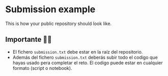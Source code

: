 # Submission example

This is how your public repository should look like.

## Importante 🛑🚧

- El fichero `submission.txt` debe estar en la raíz del repositorio.
- Además del fichero `submission.txt` deberás subir todo el codigo que hayas usado pera completar el reto. El codigo puede estar en cualquier formato (script o notebook).
